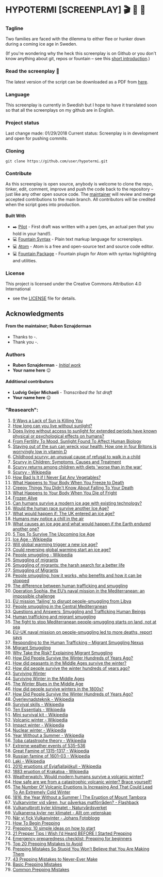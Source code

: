 # HYPOTERMI [SCREENPLAY] :clapper: :movie_camera: :page_with_curl:

### Tagline

Two families are faced with the dilemma to either flee or hunker down during a coming ice age in Sweden. 

(If you're wondering why the heck this screenplay is on Github or you don't know anything about git, repos or fountain – see this [short introduction](http://rubensznajderman.com/fountain-noobs).)

### Read the screenplay :page_facing_up:

The latest version of the script can be downloaded as a PDF from [here](https://github.com/user/repo/blob/master/hypotermi.pdf).

### Language
This screenplay is currently in Swedish but I hope to have it translated soon so that all the screenplays on my github are in English. 

### Project status
Last change made: 01/29/2018
Current status: Screenplay is in development and open for pushing commits. 

### Cloning

```
git clone https://github.com/user/hypotermi.git
```

### Contribute
As this screenplay is open source, anybody is welcome to clone the repo, tinker, edit, comment, improve and push the code back to the repository – just like any other open source code. The [maintainer](https://github.com/rubensz) will review and merge accepted contributions to the main branch. All contributors will be credited when the script goes into production. 

#### Built With
* :black_nib: [Pilot](https://www.jetpens.com/Pilot-Metropolitan-Fountain-Pens/ct/1706) - First draft was written with a pen (yes, an actual pen that you hold in your hand!). 
* :computer: [Fountain Syntax](https://fountain.io/syntax) - Plain text markup language for screenplays.
* :computer: [Atom](https://atom.io/) - Atom is a free and open-source text and source code editor.
* :computer: [Fountain Package](https://atom.io/packages/fountain) - Fountain plugin for Atom with syntax highlighting and utilities.

### License

This project is licensed under the Creative Commons Attribution 4.0 International
 - see the [LICENSE](LICENSE) file for details.

## Acknowledgments

#### From the maintainer; Ruben Sznajderman

* Thanks to -.
* Thank you -.

### Authors
* **Ruben Sznajderman** - [*Initial work*](https://www.dropbox.com/s/firstdrafthere) 
* **Your name here** :wink:

#### Additional contributors
* **Ludvig Geijer Michaeli** - *Transcribed the 1st draft*
* **Your name here** :wink:

### "Reasearch":

1. [9 Ways a Lack of Sun is Killing You](https://www.sunsprite.com/blog/9-ways-a-lack-of-sun-is-killing-you/)
2. [How long can you live without sunlight?](http://www.startribune.com/how-long-can-you-live-without-sunlight/166280516/)
3. [Does living without access to sunlight for extended periods have known physical or psychological effects on humans?](https://worldbuilding.stackexchange.com/questions/394/does-living-without-access-to-sunlight-for-extended-periods-have-known-physical)
4. [From Fertility To Mood, Sunlight Found To Affect Human Biology](https://www.nytimes.com/1981/06/23/science/from-fertility-to-mood-sunlight-found-to-affect-human-biology.html)
5. [Staying out of the sun can wreck your health: How one in four Britons is worryingly low in vitamin D](https://www.dailymail.co.uk/health/article-2120719/Staying-sun-wreck-health.html)
6. [Childhood scurvy: an unusual cause of refusal to walk in a child](https://ped-rheum.biomedcentral.com/articles/10.1186/s12969-015-0020-1)
7. [Scurvy in Children: Symptoms, Causes and Treatment](https://parentinghealthybabies.com/scurvy-children-symptoms-causes-treatment/)
8. [Scurvy returns among children with diets 'worse than in the war’](https://www.telegraph.co.uk/news/health/news/10158690/Scurvy-returns-among-children-with-diets-worse-than-in-the-war.html)
9. [Scurvy - Wikipedia](https://en.wikipedia.org/wiki/Scurvy)
10. [How Bad Is It if I Never Eat Any Vegetables?](https://www.vice.com/en_us/article/mgxgep/how-bad-is-it-if-i-never-eat-any-vegetables)
11. [What Happens to Your Body When You Freeze to Death](https://www.ranker.com/list/what-happens-to-your-body-when-you-freeze/katherine-ripley)
12. [Creepy Things You Didn't Know About Falling To Your Death](https://www.ranker.com/list/what-its-like-to-fall-to-your-demise/katherine-ripley)
13. [What Happens to Your Body When You Die of Fright](https://www.ranker.com/list/what-is-dying-of-fright-like/rylee_en)
14. [Frozen Alive](https://www.outsideonline.com/2152131/freezing-death)
15. [Can humans survive a modern ice age with existing technology?](https://www.quora.com/Can-humans-survive-a-modern-ice-age-with-existing-technology)
16. [Would the human race survive another Ice Age?](https://www.quora.com/Would-the-human-race-survive-another-Ice-Age)
17. [What would happen if: The UK entered an ice age?](https://www.wired.co.uk/article/what-would-happen-if-the-uk-entered-an-ice-age)
18. [Humans may notice a chill in the air](https://www.theguardian.com/environment/2012/sep/30/ice-age-human-survival-alice-roberts)
19. [What causes an ice age and what would happen if the Earth endured another one?](https://www.abc.net.au/news/science/2016-06-15/what-is-an-ice-age-explainer/7185002)
20. [5 Tips To Survive The Upcoming Ice Age](https://www.science20.com/science_20/5_tips_survive_upcoming_ice_age-87591)
21. [Ice Age - Wikipedia](https://en.wikipedia.org/wiki/Ice_age)
22. [Will global warming trigger a new ice age?](https://www.theguardian.com/environment/2003/nov/13/comment.research)
23. [Could reversing global warming start an ice age?](https://science.howstuffworks.com/environmental/green-science/question780.html)
24. [People smuggling - Wikipedia](https://en.wikipedia.org/wiki/People_smuggling)
25. [Smuggling of migrants](https://migrationdataportal.org/themen/menschenschmuggel)
26. [Smuggling of migrants: the harsh search for a better life](https://www.unodc.org/toc/en/crimes/migrant-smuggling.html)
27. [Smuggling of Migrants](https://www.unodc.org/documents/human-trafficking/Migrant-Smuggling/Smuggling_of_Migrants_A_Global_Review.pdf)
28. [People smuggling: how it works, who benefits and how it can be stopped](https://www.theguardian.com/global-development/2015/jul/31/people-smuggling-how-works-who-benefits-and-how-to-put-stop)
29. [The difference between human trafficking and smuggling](https://eu.dailyworld.com/story/opinion/columnists/2017/09/06/difference-between-human-trafficking-and-smuggling/621095001/)
30. [Operation Sophia, the EU’s naval mission in the Mediterranean: an impossible challenge](https://publications.parliament.uk/pa/ld201516/ldselect/ldeucom/144/144.pdf)
31. [EU mission 'failing' to disrupt people-smuggling from Libya](https://www.bbc.com/news/world-europe-36283316)
32. [People smuggling in the Central Mediterranean](https://frontex.europa.eu/media-centre/focus/people-smuggling-in-the-central-mediterranean-t1XR06)
33. [Questions and Answers: Smuggling and Trafficking Human Beings](https://reliefweb.int/report/world/questions-and-answers-smuggling-and-trafficking-human-beings)
34. [Human trafficking and migrant smuggling](https://www.unodc.org/e4j/en/secondary/human-trafficking-and-migrant-smuggling.html)
35. [The fight to stop Mediterranean people-smuggling starts on land, not at sea](https://www.theguardian.com/commentisfree/2017/jul/13/mediterranean-people-smuggling-sea-lords-inquiry-uk-eu-ngo#comments)
36. [EU-UK naval mission on people-smuggling led to more deaths, report says](https://www.theguardian.com/world/2017/jul/11/eu-naval-tactics-operation-sophia-stop-people-smuggling-cause-more-deaths-report-says)
37. [Responding to the Human Trafficking – Migrant Smuggling Nexus](https://reliefweb.int/sites/reliefweb.int/files/resources/Reitano-McCormack-Trafficking-Smuggling-Nexus-in-Libya-July-2018.pdf)
38. [Migrant Smuggling](https://ec.europa.eu/home-affairs/what-we-do/policies/irregular-migration-return-policy/facilitation-irregular-migration_en)
39. [Why Take the Risk? Explaining Migrant Smuggling](https://link.springer.com/chapter/10.1057/9780230307155_4)	
40. [How Did People Survive the Winter Hundreds of Years Ago?](https://blogs.ancestry.com/cm/how-did-people-survive-the-winter-years-ago/)
41. [How did peasants in the Middle Ages survive the winter?](https://ask.metafilter.com/266935/How-did-peasants-in-the-Middle-Ages-survive-the-winter)
42. [How did people survive the winter hundreds of years ago?](https://www.reddit.com/r/AskReddit/comments/fcd48/how_did_people_survive_the_winter_hundreds_of/)
43. [Surviving Winter](https://britabroad1.wordpress.com/2015/12/15/surviving-winter-in-the-middle-ages/)
44. [Surviving Winter in the Middle Ages](https://www.medievalists.net/2015/12/surviving-winter-in-the-middle-ages/)
45. [The Winter Blues in the Middle Age](https://www.medievalists.net/2019/01/the-winter-blues-in-the-middle-ages/)
46. [How did people survive winters in the 1800s?](https://www.quora.com/How-did-people-survive-winters-in-the-1800s-How-did-they-cook-food-What-did-they-generally-eat-Did-they-store-food-or-would-they-travel-long-distances-to-get-it)
47. [How Did People Survive the Winter Hundreds of Years Ago?](https://blogs.ancestry.com/cm/how-did-people-survive-the-winter-years-ago/)
48. [Överlevnadsteknik - Wikipedia](https://sv.wikipedia.org/wiki/%C3%96verlevnadsteknik)
49. [Survival skills - Wikipedia](https://en.wikipedia.org/wiki/Survival_skills)
50. [Ten Essentials - Wikipedia](https://en.wikipedia.org/wiki/Ten_Essentials)
51. [Mini survival kit - Wikipedia](https://en.wikipedia.org/wiki/Mini_survival_kit)
52. [Volcanic winter - Wikipedia](https://en.wikipedia.org/wiki/Volcanic_winter)
53. [Impact winter - Wikipedia](https://en.wikipedia.org/wiki/Impact_winter)
54. [Nuclear winter - Wikipedia](https://en.wikipedia.org/wiki/Nuclear_winter)
55. [Year Without a Summer - Wikipedia](https://en.wikipedia.org/wiki/Year_Without_a_Summer)
56. [Toba catastrophe theory - Wikipedia](https://en.wikipedia.org/wiki/Toba_catastrophe_theory)
57. [Extreme weather events of 535–536](https://en.wikipedia.org/wiki/Extreme_weather_events_of_535%E2%80%93536)
58. [Great Famine of 1315–1317 - Wikipedia](https://en.wikipedia.org/wiki/Great_Famine_of_1315%E2%80%931317)
59. [Russian famine of 1601–03 - Wikipedia](https://en.wikipedia.org/wiki/Russian_famine_of_1601%E2%80%9303)
60. [Laki - Wikipedia](https://en.wikipedia.org/wiki/Laki)
61. [2010 eruptions of Eyjafjallajökull - Wikipedia](https://en.wikipedia.org/wiki/2010_eruptions_of_Eyjafjallaj%C3%B6kull)
62. [1883 eruption of Krakatoa - Wikipedia](https://en.wikipedia.org/wiki/1883_eruption_of_Krakatoa)
63. [Weatherwatch: Would modern humans survive a volcanic winter?](https://www.theguardian.com/news/2012/nov/30/weatherwatch-volcano-ash-winter-eruption)
64. [How safe are we from a catastrophic volcanic winter? Brace yourself!](https://independentaustralia.net/environment/environment-display/how-safe-are-we-from-a-catastrophic-volcanic-winter-brace-yourself,8858)
65. [The Number Of Volcanic Eruptions Is Increasing And That Could Lead To An Extremely Cold Winter](http://theeconomiccollapseblog.com/archives/the-number-of-volcanic-eruptions-is-increasing-and-that-could-lead-to-an-extremely-cold-winter)
66. [1816, the Year Without a Summer | The Eruption of Mount Tambora](https://www.headstuff.org/culture/history/mount-tambora-1816-eruption/)
67. [Vulkanvinter vid våren, hur påverkas matförråden? - Flashback](https://www.flashback.org/t1862676)
68. [Vulkanutbrott kyler klimatet - Naturvårdsverket](https://www.naturvardsverket.se/Sa-mar-miljon/Klimat-och-luft/Klimat/Darfor-blir-det-varmare/Vulkanutbrott-kyler-klimatet/)
69. [Vulkanerna kyler ner klimatet - Allt om vetenskap](https://tomaslindblad.se/Fornyade/Vulkaner.html)
70. [När vi fick Vulkanvinter - Johans Fotoblogg](https://johansfotoblogg.blogspot.com/2016/07/nar-vi-fick-vulkanvinter.html)
71. [How To Begin Prepping](https://besurvival.com/guides/how-to-begin-prepping)
72. [Prepping: 10 simple ideas on how to start](https://graywolfsurvival.com/1779/prepping-10-simple-ideas-start/)
73. [21 Prepper Tips I Wish I’d Heard BEFORE I Started Prepping](https://urbansurvivalsite.com/prepper-tips-i-wish-id-heard-before-i-started-prepping/)
74. [Emergency preparedness checklist: Prepping for beginners](https://theprepared.com/prepping-basics/guides/emergency-preparedness-checklist-prepping-beginners/)
75. [Top 20 Prepping Mistakes to Avoid](https://urbansurvivalsite.com/prepping-mistakes/)
76. [Prepping Mistakes So Stupid You Won’t Believe that You Are Making Them](https://www.primalsurvivor.net/prepping-mistakes/)
77. [43 Prepping Mistakes to Never-Ever Make](https://www.survivalsullivan.com/prepping-mistakes-all-of-them-are-here/)
78. [Basic Prepping Mistakes](https://www.ukpreppersguide.co.uk/basic-prepping-mistakes/)
79. [Common Prepping Mistakes](https://www.happypreppers.com/mistakes.html)

